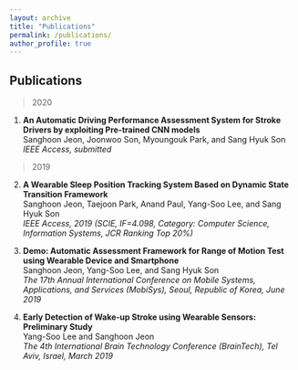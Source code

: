 ```yaml
---
layout: archive
title: "Publications"
permalink: /publications/
author_profile: true
---
```


## Publications
>2020

  1. **An Automatic Driving Performance Assessment System for Stroke Drivers by exploiting Pre-trained CNN models**<br>
     Sanghoon Jeon, Joonwoo Son, Myoungouk Park, and Sang Hyuk Son<br>
     _IEEE Access, submitted_

>2019

  2. **A Wearable Sleep Position Tracking System Based on Dynamic State Transition Framework**<br>
     Sanghoon Jeon, Taejoon Park, Anand Paul, Yang-Soo Lee, and Sang Hyuk Son<br>
     _IEEE Access, 2019 (SCIE, IF=4.098, Category: Computer Science, Information Systems, JCR Ranking  Top 20%)_

  3. **Demo: Automatic Assessment Framework for Range of Motion Test using Wearable Device and Smartphone**<br>
     Sanghoon Jeon, Yang-Soo Lee, and Sang Hyuk Son<br>
     _The 17th Annual International Conference on Mobile Systems, Applications, and Services (MobiSys), Seoul, Republic of Korea, June 2019_

  4. **Early Detection of Wake-up Stroke using Wearable Sensors: Preliminary Study**<br>
     Yang-Soo Lee and Sanghoon Jeon<br>
     _The 4th International Brain Technology Conference (BrainTech), Tel Aviv, Israel, March 2019_



